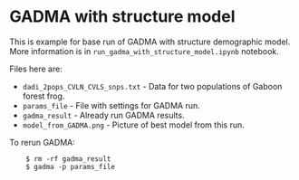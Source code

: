 # GADMA with structure model

This is example for base run of GADMA with structure demographic model. More information is in `run_gadma_with_structure_model.ipynb` notebook.

Files here are:

* `dadi_2pops_CVLN_CVLS_snps.txt` - Data for two populations of Gaboon forest frog.
* `params_file` - File with settings for GADMA run.
* `gadma_result` - Already run GADMA results.
* `model_from_GADMA.png` - Picture of best model from this run.

To rerun GADMA:

```console
    $ rm -rf gadma_result
    $ gadma -p params_file
```